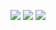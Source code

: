 ![](http://github-profile-summary-cards.vercel.app/api/cards/profile-details?username=kouki512&theme=tokyonight)
![](http://github-profile-summary-cards.vercel.app/api/cards/repos-per-language?username=kouki512&theme=tokyonight)
![](http://github-profile-summary-cards.vercel.app/api/cards/productive-time?username=kouki512&theme=tokyonight&utcOffset=8)
